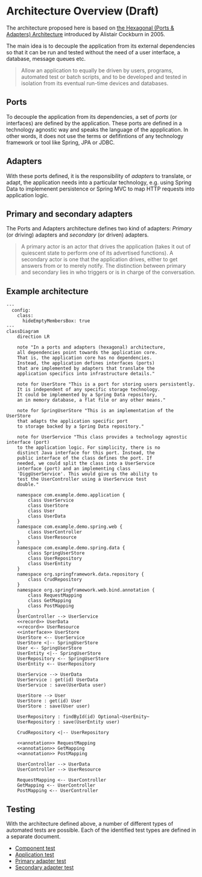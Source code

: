 <!--
SPDX-FileCopyrightText: 2025 Digg - Agency for Digital Government

SPDX-License-Identifier: CC0-1.0
-->

# Architecture Overview (Draft)

The architecture proposed here is based on
[the Hexagonal (Ports & Adapters) Architecture](
    https://alistair.cockburn.us/hexagonal-architecture
)
introduced by Alistair Cockburn in 2005.

The main idea is to decouple the application from its external dependencies
so that it can be run and tested without the need of
a user interface, a database, message queues etc.

> Allow an application to equally be driven by
> users, programs, automated test or batch scripts,
> and to be developed and tested in isolation from its eventual run-time devices and databases.


## Ports

To decouple the application from its dependencies,
a set of *ports* (or interfaces) are defined by the application.
These ports are defined in a technology agnostic way
and speaks the language of the appplication.
In other words,
it does not use the terms or defifintions of any technology framework or tool like Spring, JPA or JDBC.


## Adapters

With these ports defined,
it is the responsibility of *adapters* to translate,
or adapt,
the application needs into a particular technology,
e.g. using Spring Data to implemenent persistence
or Spring MVC to map HTTP requests into application logic.


## Primary and secondary adapters

The Ports and Adapters architecture defines two kind of adapters:
*Primary* (or driving) adapters
and *secondary* (or driven) adapters.

> A primary actor is an actor that drives the application
> (takes it out of quiescent state to perform one of its advertised functions).
> A secondary actor is one that the application drives,
> either to get answers from or to merely notify.
> The distinction between primary and secondary lies in who triggers
> or is in charge of the conversation.


## Example architecture

```mermaid
---
  config:
    class:
      hideEmptyMembersBox: true
---
classDiagram
    direction LR

    note "In a ports and adapters (hexagonal) architecture,
    all dependencies point towards the application core.
    That is, the application core has no dependencies.
    Instead, the application defines interfaces (ports)
    that are implemented by adapters that translate the
    application specifics into infrastructure details."

    note for UserStore "This is a port for storing users persistently.
    It is independent of any specific storage technology.
    It could be implemented by a Spring Data repository,
    an in memory database, a flat file or any other means."

    note for SpringUserStore "This is an implementation of the UserStore
    that adapts the application specific port
    to storage backed by a Spring Data repository."

    note for UserService "This class provides a technology agnostic interface (port)
    to the application logic. For simplicity, there is no
    distinct Java interface for this port. Instead, the
    public interface of the class defines the port. If
    needed, we could split the class into a UserService
    interface (port) and an implementing class
    'DiggUserService'. This would give us the ability to
    test the UserController using a UserService test
    double."

    namespace com.example.demo.application {
        class UserService
        class UserStore
        class User
        class UserData
    }
    namespace com.example.demo.spring.web {
        class UserController
        class UserResource
    }
    namespace com.example.demo.spring.data {
        class SpringUserStore
        class UserRepository
        class UserEntity
    }
    namespace org.springframework.data.repository {
        class CrudRepository
    }
    namespace org.springframework.web.bind.annotation {
        class RequestMapping
        class GetMapping
        class PostMapping
    }
    UserController --> UserService
    <<record>> UserData
    <<record>> UserResource
    <<interface>> UserStore
    UserStore <-- UserService
    UserStore <|-- SpringUserStore
    User <-- SpringUserStore
    UserEntity <|-- SpringUserStore
    UserRepository <-- SpringUserStore
    UserEntity <-- UserRepository

    UserService --> UserData
    UserService : get(id) UserData
    UserService : save(UserData user)

    UserStore --> User
    UserStore : get(id) User
    UserStore : save(User user)

    UserRepository : findById(id) Optional~UserEnity~
    UserRepository : save(UserEntity user)

    CrudRepository <|-- UserRepository

    <<annotation>> RequestMapping
    <<annotation>> GetMapping
    <<annotation>> PostMapping

    UserController --> UserData
    UserController --> UserResource

    RequestMapping <-- UserController
    GetMapping <-- UserController
    PostMapping <-- UserController
```


## Testing

With the architecture defined above,
a number of different types of automated tests are possible.
Each of the identified test types are defined in a separate document.

- [Component test](./component-test.md)
- [Application test](./application-test.md)
- [Primary adapter test](./primary-adapter-test.md)
- [Secondary adapter test](./secondary-adapter-test.md)
